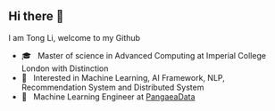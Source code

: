 ## Hi there 👋

<!-- <img align="right" src="https://github-readme-stats.vercel.app/api?username=TongLi3701&count_private=true&theme=tokyonight&hide=stars&show_icons=true" align="right" style="margin-bottom: 20px;"/> -->

I am Tong Li, welcome to my Github
* 🎓  &nbsp; Master of science in Advanced Computing at Imperial College London with Distinction
* 🧐  &nbsp; Interested in Machine Learning, AI Framework, NLP, Recommendation System and Distributed System
* 💼  &nbsp; Machine Learning Engineer at [PangaeaData](https://www.pangaeadata.ai/)

<!--
**TongLi3701/TongLi3701** is a ✨ _special_ ✨ repository because its `README.md` (this file) appears on your GitHub profile.

Here are some ideas to get you started:

- 🔭 I’m currently working on ...
- 🌱 I’m currently learning ...
- 👯 I’m looking to collaborate on ...
- 🤔 I’m looking for help with ...
- 💬 Ask me about ...
- 📫 How to reach me: ...
- 😄 Pronouns: ...
- ⚡ Fun fact: ...
-->
